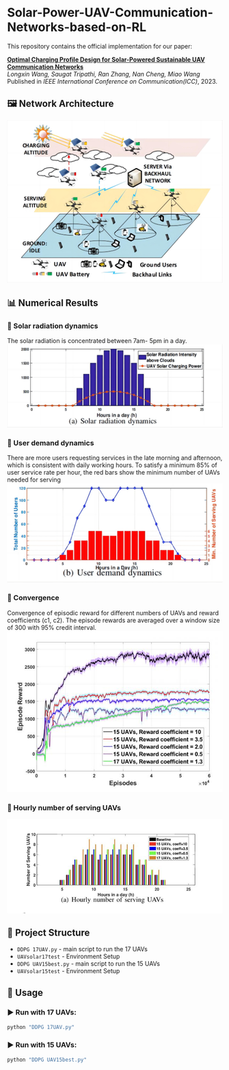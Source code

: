 # Solar-Power-UAV-Communication-Networks-based-on-RL
This repository contains the official implementation for our paper:

**[Optimal Charging Profile Design for Solar-Powered Sustainable UAV Communication Networks](https://ieeexplore.ieee.org/abstract/document/10279806)**  
_Longxin Wang, Saugat Tripathi, Ran Zhang, Nan Cheng, Miao Wang_  
Published in *IEEE International Conference on Communication(ICC)*, 2023.

## 🖼️ Network Architecture
![UAV Network](UAV_System.png)

## 📊 Numerical Results
### 🔹 Solar radiation dynamics
The solar radiation is concentrated between 7am- 5pm in a day.
![Solar_radiation](Solar_radiation.png)
### 🔹 User demand dynamics
There are more users requesting services in the
late morning and afternoon, which is consistent
with daily working hours.
To satisfy a minimum 85% of user service rate
per hour, the red bars show the minimum number
of UAVs needed for serving
![User_demand_dynamics](User_demand_dynamics.png)
### 🔹 Convergence
Convergence of episodic reward for different numbers
of UAVs and reward coefficients (c1, c2). The episode
rewards are averaged over a window size of 300 with
95% credit interval.
![Convergence](Convergence.png)
### 🔹 Hourly number of serving UAVs
![Hourly number of serving UAVs](Hourly_number_of_serving_UAVs.png)

## 📁 Project Structure
- `DDPG 17UAV.py` - main script to run the 17 UAVs
- `UAVsolar17test` - Environment Setup
- `DDPG UAV15best.py` - main script to run the 15 UAVs
- `UAVsolar15test` - Environment Setup

## 🚀 Usage

### ▶️ Run with 17 UAVs:

```bash
python "DDPG 17UAV.py"
```
### ▶️ Run with 15 UAVs:
```bash
python "DDPG UAV15best.py"
```
